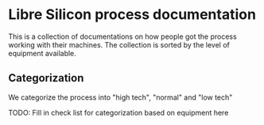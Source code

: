 Libre Silicon process documentation
===================================
This is a collection of documentations on how people got the process working with their machines.
The collection is sorted by the level of equipment available.

Categorization
--------------
We categorize the process into "high tech", "normal" and "low tech"

TODO: Fill in check list for categorization based on equipment here

